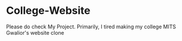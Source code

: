 # College-Website
Please do check My Project.
Primarily, I tired making my college MITS Gwalior's website clone
